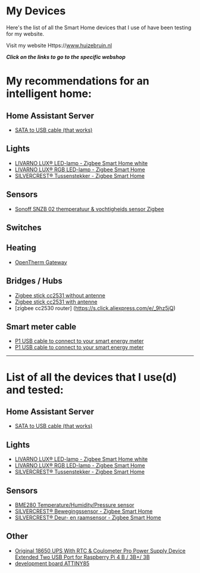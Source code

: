 # My Devices
Here's the list of all the Smart Home devices that I use of have been testing for my website.

Visit my website Https://www.huizebruin.nl

***Click on the links to go to the specific webshop***

# My recommendations for an intelligent home:

## Home Assistant Server
* [SATA to USB cable (that works)](https://partner.bol.com/click/click?p=2&t=url&s=1097464&f=TXL&url=https%3A%2F%2Fwww.bol.com%2Fnl%2Fp%2Fprofessional-sata-naar-usb-3-0-kabel-adapter-2-5-inch-ssd-harde-schijf-uitbreiden-connector%2F9200000104702554%2F&name=Professional%20SATA%20naar%20USB%203.0%20kabel%20Adapter%202...&subid=Professional%20SATA)


## Lights
* [LIVARNO LUX® LED-lamp - Zigbee Smart Home white](https://tc.tradetracker.net/?c=24118&m=12&a=385034&r=livarno-lux-led-white&u=%2Fp%2Flivarno-lux-led-lamp-zigbee-smart-home%2Fp100306622)
* [LIVARNO LUX® RGB LED-lamp - Zigbee Smart Home](https://tc.tradetracker.net/?c=24118&m=12&a=385034&r=livarno-lux-led-rgb&u=%2Fp%2Flivarno-lux-rgb-led-lamp-zigbee-smart-home%2Fp100306623)
* [SILVERCREST® Tussenstekker - Zigbee Smart Home ](https://tc.tradetracker.net/?c=24118&m=12&a=385034&r=silvercrest-tussenstekker-zigbee&u=%2Fp%2Fsilvercrest-tussenstekker-zigbee-smart-home%2Fp100306990)

## Sensors
* [Sonoff SNZB 02 themperatuur & vochtigheids sensor Zigbee](https://s.click.aliexpress.com/e/_9fd5co)


## Switches

## Heating
* [OpenTherm Gateway](https://www.nodo-shop.nl/nl/opentherm-gateway/188-opentherm-gateway.html)


## Bridges / Hubs
* [Zigbee stick cc2531 without antenne](https://s.click.aliexpress.com/e/_AohMYM)
* [Zigbee stick cc2531 with antenne](https://s.click.aliexpress.com/e/_9hAx1K)
* [zigbee cc2530 router] (https://s.click.aliexpress.com/e/_9hz5jQ)


## Smart meter cable
* [P1 USB cable to connect to your smart energy meter](https://s.click.aliexpress.com/e/_Aq4XxQ)
* [P1 USB cable to connect to your smart energy meter](https://opencircuit.nl/Product/P1-Slimme-Meter-uilezer-USB-naar-RJ12-6p6c?affiliate=1VL4KIAMBZ )

<hr>

# List of all the devices that I use(d) and tested:

## Home Assistant Server
* [SATA to USB cable (that works)](https://www.bol.com/nl/p/professional-sata-naar-usb-3-0-kabel-adapter-2-5-inch-ssd-harde-schijf-uitbreiden-connector/9200000104702554/)

## Lights
* [LIVARNO LUX® LED-lamp - Zigbee Smart Home white](https://tc.tradetracker.net/?c=24118&m=12&a=385034&r=livarno-lux-led-white&u=%2Fp%2Flivarno-lux-led-lamp-zigbee-smart-home%2Fp100306622)
* [LIVARNO LUX® RGB LED-lamp - Zigbee Smart Home](https://tc.tradetracker.net/?c=24118&m=12&a=385034&r=livarno-lux-led-rgb&u=%2Fp%2Flivarno-lux-rgb-led-lamp-zigbee-smart-home%2Fp100306623)
* [SILVERCREST® Tussenstekker - Zigbee Smart Home](https://tc.tradetracker.net/?c=24118&m=12&a=385034&r=silvercrest-tussenstekker-zigbee&u=%2Fp%2Fsilvercrest-tussenstekker-zigbee-smart-home%2Fp100306990)


## Sensors
* [BME280 Temperature/Humidity/Pressure sensor](https://www.aliexpress.com/item/32961882719.html)
* [SILVERCREST® Bewegingssensor - Zigbee Smart Home](https://tc.tradetracker.net/?c=24118&m=12&a=385034&r=silvercrest-bewegingssensor&u=%2Fp%2Fsilvercrest-bewegingssensor-zigbee-smart-home%2Fp100306594)
* [SILVERCREST® Deur- en raamsensor - Zigbee Smart Home](https://tc.tradetracker.net/?c=24118&m=12&a=385034&r=silvercrest-deur-en-raamsensor&u=%2Fp%2Fsilvercrest-deur-en-raamsensor-zigbee-smart-home%2Fp100306595)

## Other
* [Original 18650 UPS With RTC & Coulometer Pro Power Supply Device Extended Two USB Port for Raspberry Pi 4 B / 3B+/ 3B](https://s.click.aliexpress.com/e/_A3Bajw)
* [development board ATTINY85](https://s.click.aliexpress.com/e/_Apbe9W)





